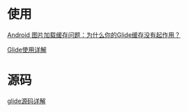 # 使用

[Android 图片加载缓存问题：为什么你的Glide缓存没有起作用？](https://juejin.im/post/5ad3fd336fb9a028b5485713)

[Glide使用详解](https://www.jianshu.com/p/7ce7b02988a4)

# 源码

[glide源码详解](http://www.10tiao.com/html/169/201704/2650822526/1.html)